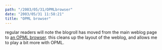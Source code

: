 ```yaml
---
path: "/2003/05/31/OPMLbrowser" 
date: "2003/05/31 11:58:21" 
title: "OPML browser" 
---
```

regular readers will note the blogroll has moved from the main weblog page to <a href="http://weblog.randomchaos.com/opmlbrowser.php">an OPML browser</a>. this cleans up the layout of the weblog, and allows me to play a bit more with OPML.